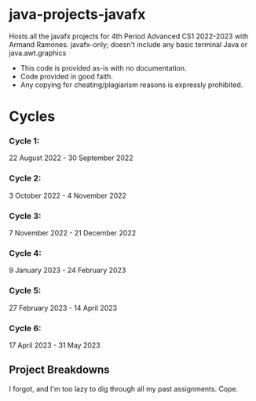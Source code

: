 # java-projects-javafx
Hosts all the javafx projects for 4th Period Advanced CS1 2022-2023 with Armand Ramones. javafx-only; doesn't include any basic terminal Java or java.awt.graphics
* This code is provided as-is with no documentation. 
* Code provided in good faith. 
* Any copying for cheating/plagiarism reasons is expressly prohibited.

# Cycles
### Cycle 1: 
22 August 2022 - 30 September 2022<br>
### Cycle 2: 
3 October 2022 - 4 November 2022<br>
### Cycle 3: 
7 November 2022 - 21 December 2022<br>
### Cycle 4: 
9 January 2023 - 24 February 2023<br>
### Cycle 5: 
27 February 2023 - 14 April 2023<br>
### Cycle 6: 
17 April 2023 - 31 May 2023<br>

## Project Breakdowns
I forgot, and I'm too lazy to dig through all my past assignments. Cope.
